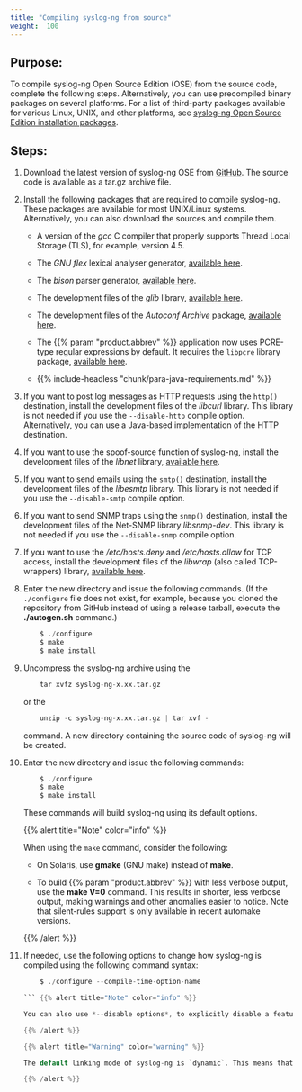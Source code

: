 ```yaml
---
title: "Compiling syslog-ng from source"
weight:  100
---
```

<!-- DISCLAIMER: This file is based on the syslog-ng Open Source Edition documentation https://github.com/balabit/syslog-ng-ose-guides/commit/2f4a52ee61d1ea9ad27cb4f3168b95408fddfdf2 and is used under the terms of The syslog-ng Open Source Edition Documentation License. The file has been modified by Axoflow. -->


## Purpose:

To compile syslog-ng Open Source Edition (OSE) from the source code, complete the following steps. Alternatively, you can use precompiled binary packages on several platforms. For a list of third-party packages available for various Linux, UNIX, and other platforms, see [syslog-ng Open Source Edition installation packages](https://www.syslog-ng.com/products/open-source-log-management/3rd-party-binaries.aspx).



## Steps:

1.  Download the latest version of syslog-ng OSE from [GitHub](https://github.com/syslog-ng/syslog-ng/). The source code is available as a tar.gz archive file.

2.  Install the following packages that are required to compile syslog-ng. These packages are available for most UNIX/Linux systems. Alternatively, you can also download the sources and compile them.
    
      - A version of the *gcc* C compiler that properly supports Thread Local Storage (TLS), for example, version 4.5.
    
      - The *GNU flex* lexical analyser generator, [available here](https://github.com/westes/flex).
    
      - The *bison* parser generator, [available here](http://ftp.gnu.org/gnu/bison/).
    
      - The development files of the *glib* library, [available here](http://freshmeat.net/projects/glib/).
    
      - The development files of the *Autoconf Archive* package, [available here](http://www.gnu.org/software/autoconf-archive/).
    
      - The {{% param "product.abbrev" %}} application now uses PCRE-type regular expressions by default. It requires the `libpcre` library package, [available here](https://sourceforge.net/projects/pcre/files/pcre/).
    
      - {{% include-headless "chunk/para-java-requirements.md" %}}

3.  If you want to post log messages as HTTP requests using the `http()` destination, install the development files of the *libcurl* library. This library is not needed if you use the `--disable-http` compile option. Alternatively, you can use a Java-based implementation of the HTTP destination.

4.  If you want to use the spoof-source function of syslog-ng, install the development files of the *libnet* library, [available here](http://libnet.sourceforge.net).

5.  If you want to send emails using the `smtp()` destination, install the development files of the *libesmtp* library. This library is not needed if you use the `--disable-smtp` compile option.

6.  If you want to send SNMP traps using the `snmp()` destination, install the development files of the Net-SNMP library *libsnmp-dev*. This library is not needed if you use the `--disable-snmp` compile option.

7.  If you want to use the */etc/hosts.deny* and */etc/hosts.allow* for TCP access, install the development files of the *libwrap* (also called TCP-wrappers) library, [available here](http://ftp.porcupine.org/pub/security/index.html).

8.  Enter the new directory and issue the following commands. (If the `./configure` file does not exist, for example, because you cloned the repository from GitHub instead of using a release tarball, execute the **./autogen.sh** command.)
    
    ```c
        $ ./configure
        $ make
        $ make install
    
    ```

9.  Uncompress the syslog-ng archive using the
    
    ```c
        tar xvfz syslog-ng-x.xx.tar.gz
    
    ```
    
    or the
    
    ```c
        unzip -c syslog-ng-x.xx.tar.gz | tar xvf -
    
    ```
    
    command. A new directory containing the source code of syslog-ng will be created.

10. Enter the new directory and issue the following commands:
    
    ```c
        $ ./configure
        $ make
        $ make install
    
    ```
    
    These commands will build syslog-ng using its default options.
    
    {{% alert title="Note" color="info" %}}
    
    When using the `make` command, consider the following:
    
      - On Solaris, use **gmake** (GNU make) instead of **make**.
    
      - To build {{% param "product.abbrev" %}} with less verbose output, use the **make V=0** command. This results in shorter, less verbose output, making warnings and other anomalies easier to notice. Note that silent-rules support is only available in recent automake versions.
    
    {{% /alert %}}

11. If needed, use the following options to change how syslog-ng is compiled using the following command syntax:
    
    ```c
        $ ./configure --compile-time-option-name
    
    ``` {{% alert title="Note" color="info" %}}
    
    You can also use *--disable options*, to explicitly disable a feature and override autodetection. For example, to disable the TCP-wrapper support, use the *--disable-tcp-wrapper* option. For the list of available compiling options, see {{% xref "/docs/chapter-install/syslog-ng-compile-options/_index.md" %}}.
    
    {{% /alert %}}
    
    {{% alert title="Warning" color="warning" %}}
    
    The default linking mode of syslog-ng is `dynamic`. This means that syslog-ng might not be able to start up if the `/usr` directory is on NFS. On platforms where syslog-ng is used as a system logger, the `--enable-mixed-linking` is preferred.
    
    {{% /alert %}}

